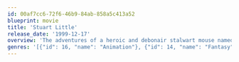 ```yaml
---
id: 00af7cc6-72f6-46b9-84ab-858a5c413a52
blueprint: movie
title: 'Stuart Little'
release_date: '1999-12-17'
overview: 'The adventures of a heroic and debonair stalwart mouse named Stuart Little with human qualities, who faces some comic misadventures while searching for his lost bird friend and living with a human family as their child.'
genres: '[{"id": 16, "name": "Animation"}, {"id": 14, "name": "Fantasy"}, {"id": 10751, "name": "Family"}, {"id": 35, "name": "Comedy"}]'
---
```

